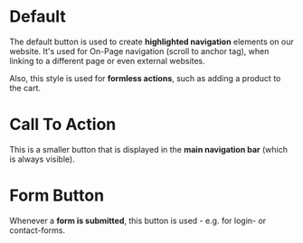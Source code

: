 # Default 
 
The default button is used to create **highlighted navigation** elements on our website.
It's used for On-Page navigation (scroll to anchor tag), when linking to a different page or even external websites.

Also, this style is used for **formless actions**, such as adding a product to the cart.

# Call To Action

This is a smaller button that is displayed in the **main navigation bar** (which is always visible).

# Form Button

Whenever a **form is submitted**, this button is used - e.g. for login- or contact-forms.
